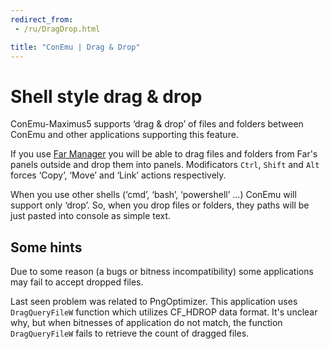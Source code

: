 ```yaml
---
redirect_from:
 - /ru/DragDrop.html

title: "ConEmu | Drag & Drop"
---
```


# Shell style drag & drop

ConEmu-Maximus5 supports ‘drag & drop’ of files and folders
between ConEmu and other applications supporting this feature.

If you use [Far Manager](FarManager.html) you will be able to
drag files and folders from Far's panels outside and drop them
into panels. Modificators `Ctrl`, `Shift` and `Alt` forces
‘Copy’, ‘Move’ and ‘Link’ actions respectively.

When you use other shells (‘cmd’, ‘bash’, ‘powershell’ ...)
ConEmu will support only ‘drop’.
So, when you drop files or folders, they paths will be just
pasted into console as simple text.


## Some hints

Due to some reason (a bugs or bitness incompatibility)
some applications may fail to accept dropped files.

Last seen problem was related to PngOptimizer.
This application uses `DragQueryFileW` function
which utilizes CF_HDROP data format.
It's unclear why, but when bitnesses of application
do not match, the function `DragQueryFileW` fails
to retrieve the count of dragged files.
